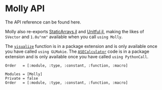 # Molly API

The API reference can be found here.

Molly also re-exports [StaticArrays.jl](https://github.com/JuliaArrays/StaticArrays.jl) and [Unitful.jl](https://github.com/PainterQubits/Unitful.jl), making the likes of `SVector` and `1.0u"nm"` available when you call `using Molly`.

The [`visualize`](@ref) function is in a package extension and is only available once you have called `using GLMakie`.
The [`ASECalculator`](@ref) code is in a package extension and is only available once you have called `using PythonCall`.

```@index
Order   = [:module, :type, :constant, :function, :macro]
```

```@autodocs
Modules = [Molly]
Private = false
Order   = [:module, :type, :constant, :function, :macro]
```
